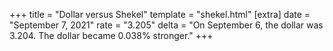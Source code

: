 +++
title = "Dollar versus Shekel"
template = "shekel.html"
[extra]
date = "September  7, 2021"
rate = "3.205"
delta = "On September  6, the dollar was 3.204. The dollar became 0.038% stronger."
+++
